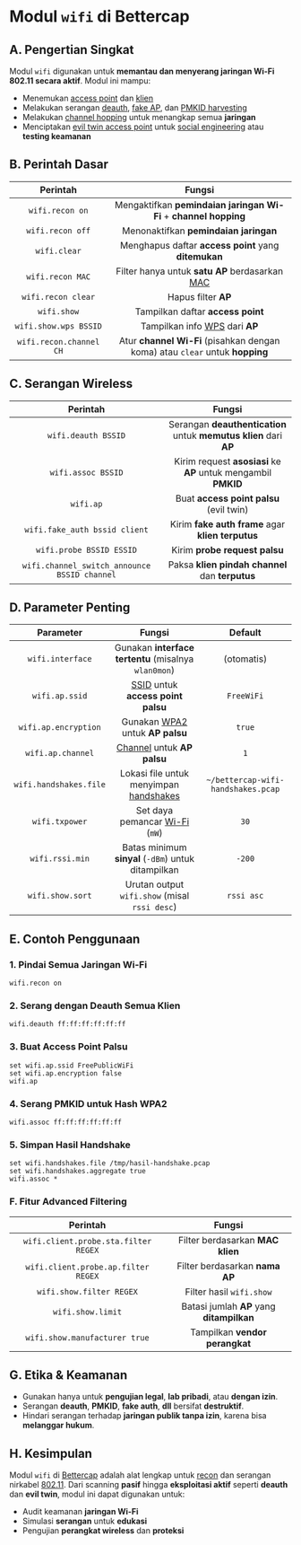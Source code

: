 # Modul `wifi` di Bettercap

## A. Pengertian Singkat

Modul `wifi` digunakan untuk **memantau dan menyerang jaringan Wi-Fi 802.11 secara aktif**. Modul ini mampu:
- Menemukan [access point](https://netmonk.id/blog/pengertian-access-point) dan [klien](https://www.liputan6.com/hot/read/5341870/client-adalah-perangkat-yang-terhubung-dengan-server-kenali-fungsinya)
- Melakukan serangan [deauth](https://en.wikipedia.org/wiki/Wi-Fi_deauthentication_attack), [fake AP](https://en.wikipedia.org/wiki/Fake_AP), dan [PMKID harvesting](https://www.nccgroup.com/us/research-blog/pmkid-attacks-debunking-the-80211r-myth/)
- Melakukan [channel hopping](https://en.wikipedia.org/wiki/Channel_hopping) untuk menangkap semua **jaringan**
- Menciptakan [evil twin access point](https://www.anakteknik.co.id/bayurahmadi/articles/evil-twin-attack-ancaman-serangan-pada-jaringan-wifi) untuk [social engineering](https://widyasecurity.com/2021/12/20/cyber-attack-social-engineering-dan-tips-menghadapinya/) atau **testing keamanan**

## B. Perintah Dasar

| Perintah | Fungsi |
|:--:|:--:|
| `wifi.recon on` | Mengaktifkan **pemindaian jaringan Wi-Fi** + **channel hopping** |
| `wifi.recon off` | Menonaktifkan **pemindaian jaringan** |
| `wifi.clear` | Menghapus daftar **access point** yang **ditemukan** |
| `wifi.recon MAC` | Filter hanya untuk **satu AP** berdasarkan [MAC](https://it.telkomuniversity.ac.id/mac-address-adalah/) |
| `wifi.recon clear` | Hapus filter **AP** |
| `wifi.show` | Tampilkan daftar **access point** |
| `wifi.show.wps BSSID` | Tampilkan info [WPS](https://rexus.id/blogs/tips/wps) dari **AP** |
| `wifi.recon.channel CH` | Atur **channel Wi-Fi** (pisahkan dengan koma) atau `clear` untuk **hopping** |

## C. Serangan Wireless

| Perintah | Fungsi |
|:--:|:--:|
| `wifi.deauth BSSID` | Serangan **deauthentication** untuk **memutus klien** dari **AP** |
| `wifi.assoc BSSID` | Kirim request **asosiasi** ke **AP** untuk mengambil **PMKID** |
| `wifi.ap` | Buat **access point palsu** (evil twin) |
| `wifi.fake_auth bssid client` | Kirim **fake auth frame** agar **klien terputus** |
| `wifi.probe BSSID ESSID` | Kirim **probe request palsu** |
| `wifi.channel_switch_announce BSSID channel` | Paksa **klien pindah channel** dan **terputus** |

## D. Parameter Penting

| Parameter	| Fungsi | Default |
|:--:|:--:|:--:|
| `wifi.interface` | Gunakan **interface tertentu** (misalnya `wlan0mon`)	| (otomatis) |
| `wifi.ap.ssid` | [SSID](https://id.wikipedia.org/wiki/Service_set_identifier) untuk **access point palsu** | `FreeWiFi` |
| `wifi.ap.encryption` | Gunakan [WPA2](https://id.wikipedia.org/wiki/Akses_Perlindungan_Wi-Fi) untuk **AP palsu** | `true` |
| `wifi.ap.channel` | [Channel](https://alcatelkomunikasi.com/pentingnya-mengatur-channel-pada-wifi) untuk **AP palsu** | `1` |
| `wifi.handshakes.file` | Lokasi file untuk menyimpan [handshakes](https://binus.ac.id/malang/2020/07/pentingnya-proses-handshake-pada-pemrograman-pada-jaringan/) | `~/bettercap-wifi-handshakes.pcap` |
| `wifi.txpower` | Set daya pemancar [Wi-Fi](https://id.wikipedia.org/wiki/Wi-Fi) (`mW`) | `30` |
| `wifi.rssi.min` | Batas minimum **sinyal** (`-dBm`) untuk ditampilkan | `-200` |
| `wifi.show.sort` | Urutan output `wifi.show` (misal `rssi desc`) | `rssi asc` |


## E. Contoh Penggunaan

### 1. Pindai Semua Jaringan Wi-Fi

```
wifi.recon on
```

### 2. Serang dengan Deauth Semua Klien

```
wifi.deauth ff:ff:ff:ff:ff:ff
```

### 3. Buat Access Point Palsu

```
set wifi.ap.ssid FreePublicWiFi
set wifi.ap.encryption false
wifi.ap
```

### 4. Serang PMKID untuk Hash WPA2

```
wifi.assoc ff:ff:ff:ff:ff:ff
```

### 5. Simpan Hasil Handshake

```
set wifi.handshakes.file /tmp/hasil-handshake.pcap
set wifi.handshakes.aggregate true
wifi.assoc *
```

### F. Fitur Advanced Filtering

| Perintah | Fungsi |
|:--:|:--:|
| `wifi.client.probe.sta.filter REGEX` | Filter berdasarkan **MAC klien** |
| `wifi.client.probe.ap.filter REGEX` | Filter berdasarkan **nama AP** |
| `wifi.show.filter REGEX` | Filter hasil `wifi.show` |
| `wifi.show.limit` | Batasi jumlah **AP** yang **ditampilkan** |
| `wifi.show.manufacturer true` | Tampilkan **vendor perangkat** |

## G. Etika & Keamanan
- Gunakan hanya untuk **pengujian legal**, **lab pribadi**, atau **dengan izin**.
- Serangan **deauth**, **PMKID**, **fake auth**, **dll** bersifat **destruktif**.
- Hindari serangan terhadap **jaringan publik tanpa izin**, karena bisa **melanggar hukum**.

## H. Kesimpulan

Modul `wifi` di [Bettercap](https://www.bettercap.org/) adalah alat lengkap untuk [recon](https://www.proweb.co.id/articles/ethical-hacking/jenis-intai.html) dan serangan nirkabel [802.11](https://id.wikipedia.org/wiki/IEEE_802.11). Dari scanning **pasif** hingga **eksploitasi aktif** seperti **deauth** dan **evil twin**, modul ini dapat digunakan untuk:
- Audit keamanan **jaringan Wi-Fi**
- Simulasi **serangan** untuk **edukasi**
- Pengujian **perangkat wireless** dan **proteksi**
